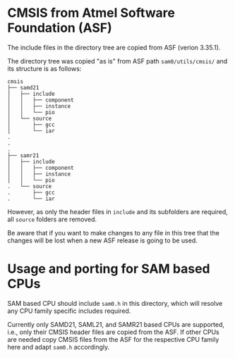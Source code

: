 # CMSIS from Atmel Software Foundation (ASF)

The include files in the directory tree are copied from ASF (verion 3.35.1).

The directory tree was copied "as is" from ASF path `sam0/utils/cmsis/` and its
structure is as follows:

    cmsis
    ├── samd21
    │   ├── include
    │   │   ├── component
    │   │   ├── instance
    │   │   └── pio
    │   └── source
    │       ├── gcc
    │       └── iar
    .
    .
    .
    ├── samr21
    │   ├── include
    │   │   ├── component
    │   │   ├── instance
    │   │   └── pio
    .   └── source
    .       ├── gcc
    .       └── iar

However, as only the header files in `include` and its subfolders are required,
all `source` folders are removed.

Be aware that if you want to make changes to any file in this tree that the
changes will be lost when a new ASF release is going to be used.

# Usage and porting for SAM based CPUs

SAM based CPU should include `sam0.h` in this directory, which will resolve any
CPU family specific includes required.

Currently only SAMD21, SAML21, and SAMR21 based CPUs are supported, i.e., only
their CMSIS header files are copied from the ASF. If other CPUs are needed copy
CMSIS files from the ASF for the respective CPU family here and adapt `sam0.h`
accordingly.
